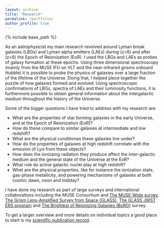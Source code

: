 ```yaml
---
layout: archive
title: "Research"
permalink: /portfolio/
author_profile: true
---
```


{% include base_path %}

As an astrophysicist my main research revolved around Lyman break galaxies (LBGs) and Lyman alpha emitters (LAEs) during (z>6) and after (z<6) the Epoch of Reionization (EoR). I used the LBGs and LAEs as probes of galaxy formation at these epochs. Using three dimensional spectroscopy (mainly from the MUSE IFU on VLT and the near-infrared grisms onboard Hubble) it is possible to probe the physics of galaxies over a large fraction of the lifetime of the Universe. Doing that, I helped piece together the puzzle of how galaxies formed and evolved. Using spectroscopic confirmations of LBGs, spectra of LAEs and their luminosity functions, it is furthermore possible to obtain general information about the intergalactic medium throughout the history of the Universe. 

Some of the bigger questions I have tried to address with my research are:

* What are the properties of star forming galaxies in the early Universe, and at the Epoch of Reionization (EoR)?
* How do these compare to similar galaxies at intermediate and low redshift?
* What are the physical conditionas these galaxies live under? 
* How do the properties of galaxies at high redshift correlate with the emission of Lyα from these objects?
* How does the ionizaing radiation they produce affect the inter-galactic medium and the general state of the Universe at the EoR?
* What role do active galactic nuclei play at high redshift?
* What are the physical properties, like for instance the ionization state, gas-phase metallicity, and powering mechanisms of galaxies at both cosmic dawn, noon and midday?   

I have done my research as part of large surveys and international collaborations including the MUSE Consortium and [The MUSE-Wide survey](https://musewide.aip.de), [The Grism Lens-Amplified Survey from Space (GLASS)](http://glass.astro.ucla.edu/), [The GLASS JWST ERS program](http://glass.astro.ucla.edu/ers/) and [The Brightest of Reionizing Galaxies (BoRG)](http://borg.astro.ucla.edu) survey.

To get a larger overview and more details on individual topics a good place to start is my [scientific publication record](https://kasperschmidt.github.io/cv/).

